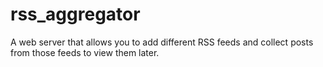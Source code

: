 # rss_aggregator
A web server that allows you to add different RSS feeds and collect posts from those feeds to view them later.
